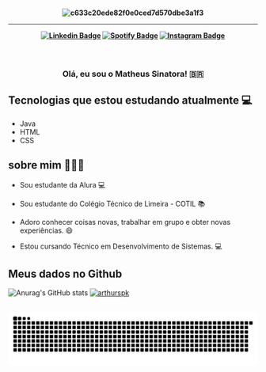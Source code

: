 <h4 align="center">
 
![c633c20ede82f0e0ced7d570dbe3a1f3](https://c.tenor.com/2uyENRmiUt0AAAAC/coding.gif)

<hr>

[![Linkedin Badge](https://img.shields.io/badge/-Linkedin-blue?style=for-the-badge&logo=Linkedin&logoColor=white&link=https://github.com/matheussinatora)](https://www.linkedin.com/in/matheussinatora/)
[![Spotify Badge](https://img.shields.io/badge/-Spotify-3bb34b?style=for-the-badge&logo=Spotify&logoColor=161f16&link=https://github.com/matheussinatora)](https://open.spotify.com/user/21u4rxyev7ecz73w2znmp4oiy)
[![Instagram Badge](https://img.shields.io/badge/-instagram-red?style=for-the-badge&logo=instagram&logoColor=white&link=https://github.com/matheussinatora)](https://www.instagram.com/msinatora/)
</h4>


<h3 align="center">  <br>

Olá, eu sou o Matheus Sinatora! 🇧🇷
<br>

</h3>

## Tecnologias que estou estudando atualmente 💻

  - Java
  - HTML
  - CSS

## sobre mim 👨🏻‍💻

- Sou estudante da Alura 💻
- Sou estudante do Colégio Técnico de Limeira - COTIL 📚
- Adoro conhecer coisas novas, trabalhar em grupo e obter novas experiências. 😄

- Estou cursando Técnico em Desenvolvimento de Sistemas. 💻

## Meus dados no Github

![Anurag's GitHub stats](https://github-readme-stats.vercel.app/api?username=matheussinatora&show_icons=true&theme=tokyonight)
[![arthurspk](https://github-readme-stats.vercel.app/api/top-langs/?username=matheussinatora&hide=html&layout=compact=true&theme=tokyonight)](https://github.com/matheussinatora/)

 ##
 ![Snake animation](https://github.com/matheussinatora/matheussinatora/blob/output/github-contribution-grid-snake.svg)
<div> 
